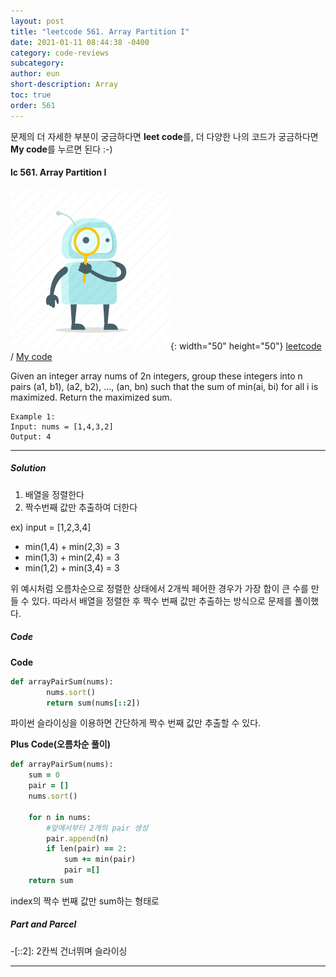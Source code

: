 ```yaml
---
layout: post
title: "leetcode 561. Array Partition I"
date: 2021-01-11 08:44:38 -0400
category: code-reviews
subcategory: 
author: eun
short-description: Array
toc: true
order: 561
---
```


문제의 더 자세한 부분이 궁금하다면 **leet code**를, 더 다양한 나의 코드가 궁금하다면 **My code**를 누르면 된다 :-)


#### lc 561. Array Partition I
![Image Alt 텍스트](/assets/link.png){: width="50" height="50"} <a href="https://leetcode.com/problems/array-partition-i/">leetcode</a>  /  <a href="https://github.com/JJungEEun/CodingTest/blob/main/interviews/chap7_%EB%B0%B0%EC%97%B4/chap7_10_%EB%B0%B0%EC%97%B4%20%ED%8C%8C%ED%8B%B0%EC%85%981.ipynb"> My code</a>

Given an integer array nums of 2n integers, group these integers into n pairs (a1, b1), (a2, b2), ..., (an, bn) such that the sum of min(ai, bi) for all i is maximized. Return the maximized sum.

```
Example 1:
Input: nums = [1,4,3,2]
Output: 4
```
---
##### Solution
1. 배열을 정렬한다
2. 짝수번째 값만 추출하여 더한다

ex) input = [1,2,3,4]
- min(1,4) + min(2,3) = 3
- min(1,3) + min(2,4) = 3
- min(1,2) + min(3,4) = 3

위 예시처럼 오름차순으로 정렬한 상태에서 2개씩 페어한 경우가 가장 합이 큰 수를 만들 수 있다. 따라서 배열을 정렬한 후 짝수 번째 값만 추출하는 방식으로 문제를 풀이했다. 

##### Code
**Code**
```ruby
def arrayPairSum(nums):
        nums.sort()
        return sum(nums[::2])
```
파이썬 슬라이싱을 이용하면 간단하게 짝수 번째 값만 추출할 수 있다.

**Plus Code(오름차순 풀이)**
```ruby
def arrayPairSum(nums):
    sum = 0
    pair = []
    nums.sort()
    
    for n in nums:
        #앞에서부터 2개의 pair 생성
        pair.append(n)
        if len(pair) == 2:
            sum += min(pair)
            pair =[]
    return sum
```
index의 짝수 번째 값만 sum하는 형태로 

##### Part and Parcel
-[::2]: 2칸씩 건너뛰며 슬라이싱

---